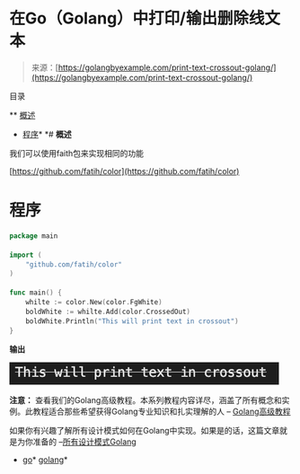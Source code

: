 <!--yml

类别：未分类

日期：2024-10-13 06:41:36

-->

# 在Go（Golang）中打印/输出删除线文本

> 来源：[https://golangbyexample.com/print-text-crossout-golang/](https://golangbyexample.com/print-text-crossout-golang/)

目录

**   [概述](#Overview "Overview")

+   [程序](#Program "Program")*  *# **概述**

我们可以使用faith包来实现相同的功能

[https://github.com/fatih/color](https://github.com/fatih/color)

# **程序**

```go
package main

import (
	"github.com/fatih/color"
)

func main() {
	whilte := color.New(color.FgWhite)
	boldWhite := whilte.Add(color.CrossedOut)
	boldWhite.Println("This will print text in crossout")
}
```

**输出**

![](img/12f7cb1df58a4a34263e258c0b035cd1.png)

**注意：** 查看我们的Golang高级教程。本系列教程内容详尽，涵盖了所有概念和实例。此教程适合那些希望获得Golang专业知识和扎实理解的人 – [Golang高级教程](https://golangbyexample.com/golang-comprehensive-tutorial/)

如果你有兴趣了解所有设计模式如何在Golang中实现。如果是的话，这篇文章就是为你准备的 –[所有设计模式Golang](https://golangbyexample.com/all-design-patterns-golang/)

+   [go](https://golangbyexample.com/tag/go/)*   [golang](https://golangbyexample.com/tag/golang/)*
